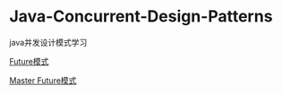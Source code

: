 # Java-Concurrent-Design-Patterns
java并发设计模式学习

[Future模式](./doc/Future模式.md)

[Master Future模式](./doc/Master-Worker模式.md)
